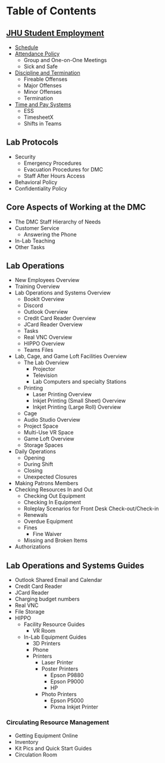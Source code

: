 # Table of Contents

## [JHU Student Employment](JHUStudentEmployment.md)
  - [Schedule](JHUStudentEmployment.md#schedule)
  - [Attendance Policy](JHUStudentEmployment.md#attendance-policy)
    - Group and One-on-One Meetings
    - Sick and Safe
  - [Discipline and Termination](JHUStudentEmployment.md#discipline-and-termination)
    - Fireable Offenses
    - Major Offenses
    - Minor Offenses
    - Termination
  - [Time and Pay Systems](JHUStudentEmployment.md#time-and-pay-systems)
    - ESS
    - TimesheetX
    - Shifts in Teams
## Lab Protocols
  - Security
    - Emergency Procedures
    - Evacuation Procedures for DMC
    - Staff After Hours Access
  - Behavioral Policy
  - Confidentiality Policy
## Core Aspects of Working at the DMC
  - The DMC Staff Hierarchy of Needs
  - Customer Service
    - Answering the Phone
  - In-Lab Teaching
  - Other Tasks
## Lab Operations
  - New Employees Overview
  - Training Overview
  - Lab Operations and Systems Overview
    - BookIt Overview
    - Discord
    - Outlook Overview
    - Credit Card Reader Overview
    - JCard Reader Overview
    - Tasks
    - Real VNC Overview
    - HIPPO Overview
    - Teams Files
  - Lab, Cage, and Game Loft Facilities Overview
    - The Lab Overview
      - Projector
      - Television
      - Lab Computers and specialty Stations
    - Printing
      - Laser Printing Overview
      - Inkjet Printing (Small Sheet) Overview
      - Inkjet Printing (Large Roll) Overview
    - Cage
    - Audio Studio Overview
    - Project Space
    - Multi-Use VR Space
    - Game Loft Overview
    - Storage Spaces
  - Daily Operations
    - Opening
    - During Shift
    - Closing
    - Unexpected Closures
  - Making Patrons Members
  - Checking Resources In and Out
    - Checking Out Equipment
    - Checking In Equipment
    - Roleplay Scenarios for Front Desk Check-out/Check-in
    - Renewals
    - Overdue Equipment
    - Fines
      - Fine Waiver
    - Missing and Broken Items
  - Authorizations
## Lab Operations and Systems Guides
- Outlook Shared Email and Calendar
- Credit Card Reader
- JCard Reader
- Charging budget numbers
- Real VNC
- File Storage
- HIPPO
  - Facility Resource Guides
    - VR Room
  - In-Lab Equipment Guides
    - 3D Printers
    - Phone
    - Printers
        - Laser Printer
        - Poster Printers
            - Epson P9880
            - Epson P9000
            - HP
        - Photo Printers
            - Epson P5000
            - Pixma Inkjet Printer
### Circulating Resource Management
- Getting Equipment Online
- Inventory
- Kit Pics and Quick Start Guides
- Circulation Room